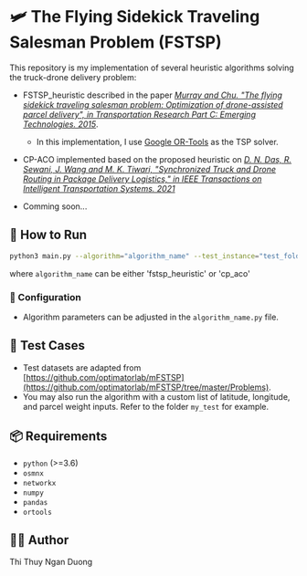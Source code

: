 # 🛩️ The Flying Sidekick Traveling Salesman Problem (FSTSP)

This repository is my implementation of several heuristic algorithms solving the truck-drone delivery problem:

- FSTSP_heuristic described in the paper *[Murray and Chu. "The flying sidekick traveling salesman problem: Optimization of drone-assisted parcel delivery", in Transportation Research Part C: Emerging Technologies. 2015](https://doi.org/10.1016/j.trc.2015.03.005)*.

    - In this implementation, I use [Google OR-Tools](https://developers.google.com/optimization) as the TSP solver. 

- CP-ACO implemented based on the proposed heuristic on *[D. N. Das, R. Sewani, J. Wang and M. K. Tiwari, "Synchronized Truck and Drone Routing in Package Delivery Logistics," in IEEE Transactions on Intelligent Transportation Systems. 2021](https://doi.org/10.1109/TITS.2020.2992549)*

- Comming soon...

## 🧪 How to Run

```bash
python3 main.py --algorithm="algorithm_name" --test_instance="test_folder_name"
```
where `algorithm_name` can be either 'fstsp_heuristic' or 'cp_aco'

### 🔧 Configuration

- Algorithm parameters can be adjusted in the `algorithm_name.py` file.


## 🧾 Test Cases

- Test datasets are adapted from [https://github.com/optimatorlab/mFSTSP](https://github.com/optimatorlab/mFSTSP/tree/master/Problems).
- You may also run the algorithm with a custom list of latitude, longitude, and parcel weight inputs. Refer to the folder `my_test` for example.


## 📦 Requirements

- `python` (>=3.6)
- `osmnx`
- `networkx`
- `numpy`
- `pandas`
- `ortools`

## 👩‍💻 Author
Thi Thuy Ngan Duong
